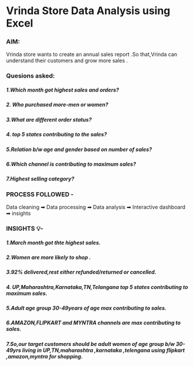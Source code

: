 # Vrinda Store Data Analysis using Excel
### AIM: 
Vrinda store wants to create an annual sales report .So that,Vrinda can understand their customers and grow more sales .
### Quesions asked:
##### 1.Which month got highest sales and orders?
##### 2. Who purchased more-men or women?
##### 3.What are different order status?
##### 4. top 5 states contributing to the sales?
##### 5.Relation b/w age and gender based on number of sales?
##### 6.Which channel is contributing to maximum sales?
##### 7.Highest selling category?

### PROCESS FOLLOWED -
Data cleaning ➡ Data processing ➡ Data analysis ➡ Interactive dashboard ➡ insights 

### INSIGHTS 💡-
##### 1.March month got thte highest sales. 
##### 2.Women are more likely to shop . 
##### 3.92% delivered,rest either refunded/returned or cancelled.
##### 4. UP,Maharashtra,Karnataka,TN,Telangana top 5 states contributing to maximum sales.
##### 5.Adult age group 30-49years of age max contributing to sales.
##### 6.AMAZON,FLIPKART and MYNTRA channels are max contributing to sales.
##### 7.So,our target customers should be adult women of age group b/w 30-49yrs living in UP,TN,maharashtra ,karnataka ,telengana using flipkart ,amazon,myntra for shopping.
